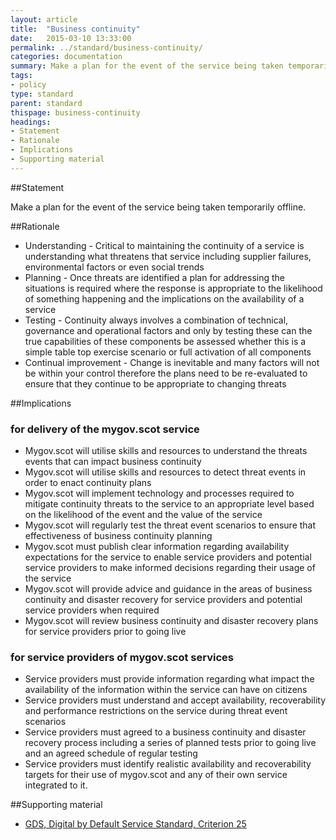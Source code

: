 ```yaml
---
layout: article
title:  "Business continuity"
date:   2015-03-10 13:33:00
permalink: ../standard/business-continuity/ 
categories: documentation
summary: Make a plan for the event of the service being taken temporarily offline.
tags: 
- policy
type: standard
parent: standard
thispage: business-continuity
headings:
- Statement
- Rationale
- Implications
- Supporting material
---
```


##Statement

Make a plan for the event of the service being taken temporarily offline.

##Rationale

* Understanding - Critical to maintaining the continuity of a service is understanding what threatens that service including supplier failures, environmental factors or even social trends
* Planning - Once threats are identified a plan for addressing the situations is required where the response is appropriate to the likelihood of something happening and the implications on the availability of a service
* Testing - Continuity always involves a combination of technical, governance and operational factors and only by testing these can the true capabilities of these components be assessed whether this is a simple table top exercise scenario or full activation of all components
* Continual improvement - Change is inevitable and many factors will not be within your control therefore the plans need to be re-evaluated to ensure that they continue to be appropriate to changing threats

##Implications

### for delivery of the mygov.scot service

* Mygov.scot will utilise skills and resources to understand the threats events that can impact business continuity
* Mygov.scot will utilise skills and resources to detect threat events in order to enact continuity plans
* Mygov.scot will implement technology and processes required to mitigate continuity threats to the service to an appropriate level based on the likelihood of the event and the value of the service
* Mygov.scot will regularly test the threat event scenarios to ensure that effectiveness of business continuity planning
* Mygov.scot must publish clear information regarding availability expectations for the service to enable service providers and potential service providers to make informed decisions regarding their usage of the service
* Mygov.scot will provide advice and guidance in the areas of business continuity and disaster recovery for service providers and potential service providers when required
* Mygov.scot will review business continuity and disaster recovery plans for service providers prior to going live

### for service providers of mygov.scot services

* Service providers must provide information regarding what impact the availability of the information within the service can have on citizens
* Service providers must understand and accept availability, recoverability and performance restrictions on the service during threat event scenarios
* Service providers must agreed to a business continuity and disaster recovery process including a series of planned tests prior to going live and an agreed schedule of regular testing
* Service providers must identify realistic availability and recoverability targets for their use of mygov.scot and any of their own service integrated to it.

##Supporting material

- [GDS, Digital by Default Service Standard, Criterion 25](https://www.gov.uk/service-manual/digital-by-default#criterion-25)
